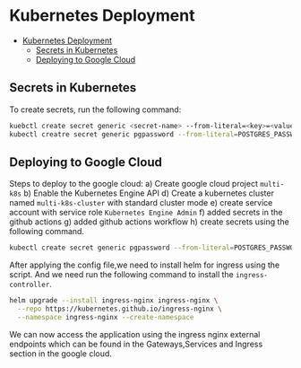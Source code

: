# Kubernetes Deployment

<!--toc:start-->

- [Kubernetes Deployment](#kubernetes-deployment)
  - [Secrets in Kubernetes](#secrets-in-kubernetes)
  - [Deploying to Google Cloud](#deploying-to-google-cloud)
  <!--toc:end-->

## Secrets in Kubernetes

To create secrets, run the following command:

```bash
kuebctl create secret generic <secret-name> --from-literal=<key>=<value>
kubectl creatre secret generic pgpassword --from-literal=POSTGRES_PASSWORD=supersecret
```

## Deploying to Google Cloud

Steps to deploy to the google cloud:
a) Create google cloud project `multi-k8s`
b) Enable the Kubernetes Engine API
d) Create a kubernetes cluster named `multi-k8s-cluster` with standard cluster mode
e) create service account with service role `Kubernetes Engine Admin`
f) added secrets in the github actions
g) added github actions workflow
h) create secrets using the following command.

```bash
kubectl create secret generic pgpassword --from-literal=POSTGRES_PASSWORD=<password>
```

After applying the config file,we need to install helm for ingress using the script.
And we need run the following command to install the `ingress-controller`.

```bash
helm upgrade --install ingress-nginx ingress-nginx \
  --repo https://kubernetes.github.io/ingress-nginx \
  --namespace ingress-nginx --create-namespace
```

We can now access the application using the ingress nginx external endpoints
which can be found in the Gateways,Services and Ingress section in the google
cloud.